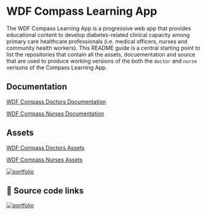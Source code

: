 
# WDF Compass Learning App

The WDF Compass Learning App is a progressive web app that provides educational content to
develop diabetes-related clinical capacity among primary care healthcare professionals (i.e.
medical officers, nurses and community health workers).
This README guide is a central starting point to list the repositories that contain all the assets, docuementation and source that are used to produce working versions of the both the `doctor` and `nurse` verisons of the Compass Learning App.


## Documentation

[WDF Compass Doctors Documentation](https://github.com/SynaptikDigitalUK/WdfCompassElearningAppDoctor/Documentation/)

[WDF Compass Nurses Documentation](https://github.com/SynaptikDigitalUK/WdfCompassElearningAppNurse/Documentation/)


## Assets

[WDF Compass Doctors Assets](https://github.com/SynaptikDigitalUK/WdfCompassElearningAppDoctorsAssets/)

[WDF Compass Nurses Assets](https://github.com/SynaptikDigitalUK/WdfCompassElearningAppNurseAssets/)


[![portfolio](https://img.shields.io/badge/WDF_compass_doctors_app-000?style=for-the-badge&logo=github&logoColor=white)](https://github.com/SynaptikDigitalUK/WdfCompassElearningAppDoctor/)

## 🔗 Source code links
[![portfolio](https://img.shields.io/badge/WDF_compass_nurses_app-red?style=for-the-badge&logo=github&logoColor=white)](https://github.com/SynaptikDigitalUK/WdfCompassElearningAppNurse/)


